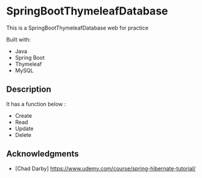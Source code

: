 # SpringBootThymeleafDatabase
 
This is a SpringBootThymeleafDatabase web for practice 

Built with:    
    
- Java     
- Spring Boot  
- Thymeleaf  
- MySQL      
 
## Description
  
It has a function below :   
    
- Create  
- Read 
- Update    
- Delete 
  
## Acknowledgments 
 
* [Chad Darby] https://www.udemy.com/course/spring-hibernate-tutorial/ 
 
 
